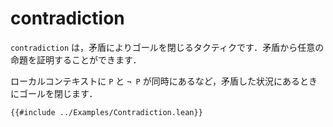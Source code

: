 # contradiction

`contradiction` は，矛盾によりゴールを閉じるタクティクです．矛盾から任意の命題を証明することができます．

ローカルコンテキストに `P` と `¬ P` が同時にあるなど，矛盾した状況にあるときにゴールを閉じます．

```lean
{{#include ../Examples/Contradiction.lean}}
```